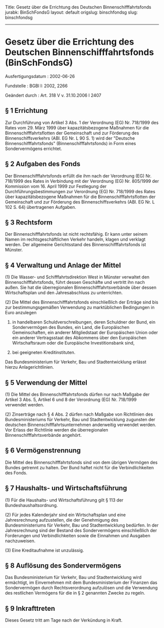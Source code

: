 Title: Gesetz über die Errichtung des Deutschen Binnenschifffahrtsfonds
jurabk: BinSchFondsG
layout: default
origslug: binschfondsg
slug: binschfondsg

---

# Gesetz über die Errichtung des Deutschen Binnenschifffahrtsfonds (BinSchFondsG)

Ausfertigungsdatum
:   2002-06-26

Fundstelle
:   BGBl I: 2002, 2266

Geändert durch
:   Art. 318 V v. 31.10.2006 I 2407


## § 1 Errichtung

Zur Durchführung von Artikel 3 Abs. 1 der Verordnung (EG) Nr. 718/1999
des Rates vom 29. März 1999 über kapazitätsbezogene Maßnahmen für die
Binnenschifffahrtsflotten der Gemeinschaft und zur Förderung des
Binnenschiffsverkehrs (ABl. EG Nr. L 90 S. 1) wird der "Deutsche
Binnenschifffahrtsfonds" (Binnenschifffahrtsfonds) in Form eines
Sondervermögens errichtet.


## § 2 Aufgaben des Fonds

Der Binnenschifffahrtsfonds erfüllt die ihm nach der Verordnung (EG)
Nr. 718/1999 des Rates in Verbindung mit der Verordnung (EG) Nr.
805/1999 der Kommission vom 16. April 1999 zur Festlegung der
Durchführungsbestimmungen zur Verordnung (EG) Nr. 718/1999 des Rates
über kapazitätsbezogene Maßnahmen für die Binnenschifffahrtsflotten
der Gemeinschaft und zur Förderung des Binnenschiffsverkehrs (ABl. EG
Nr. L 102 S. 64) übertragenen Aufgaben.


## § 3 Rechtsform

Der Binnenschifffahrtsfonds ist nicht rechtsfähig. Er kann unter
seinem Namen im rechtsgeschäftlichen Verkehr handeln, klagen und
verklagt werden. Der allgemeine Gerichtsstand des
Binnenschifffahrtsfonds ist Münster.


## § 4 Verwaltung und Anlage der Mittel

(1) Die Wasser- und Schifffahrtsdirektion West in Münster verwaltet
den Binnenschifffahrtsfonds, führt dessen Geschäfte und vertritt ihn
nach außen. Sie hat die überregionalen Binnenschifffahrtsverbände über
dessen Wirtschaftsplan und den Jahresabschluss zu unterrichten.

(2) Die Mittel des Binnenschifffahrtsfonds einschließlich der Erträge
sind bis zur bestimmungsgemäßen Verwendung zu marktüblichen
Bedingungen in Euro anzulegen

1.  in handelbaren Schuldverschreibungen, deren Schuldner der Bund, ein
    Sondervermögen des Bundes, ein Land, die Europäischen Gemeinschaften,
    ein anderer Mitgliedstaat der Europäischen Union oder ein anderer
    Vertragsstaat des Abkommens über den Europäischen Wirtschaftsraum oder
    die Europäische Investitionsbank sind,


2.  bei geeigneten Kreditinstituten.



Das Bundesministerium für Verkehr, Bau und Stadtentwicklung erlässt
hierzu Anlagerichtlinien.


## § 5 Verwendung der Mittel

(1) Die Mittel des Binnenschifffahrtsfonds dürfen nur nach Maßgabe der
Artikel 3 Abs. 5, Artikel 6 und 8 der Verordnung (EG) Nr. 718/1999
verwendet werden.

(2) Zinserträge nach § 4 Abs. 2 dürfen nach Maßgabe von Richtlinien
des Bundesministeriums für Verkehr, Bau und Stadtentwicklung zugunsten
der deutschen Binnenschifffahrtsunternehmen anderweitig verwendet
werden. Vor Erlass der Richtlinie werden die überregionalen
Binnenschifffahrtsverbände angehört.


## § 6 Vermögenstrennung

Die Mittel des Binnenschifffahrtsfonds sind von dem übrigen Vermögen
des Bundes getrennt zu halten. Der Bund haftet nicht für die
Verbindlichkeiten des Fonds.


## § 7 Haushalts- und Wirtschaftsführung

(1) Für die Haushalts- und Wirtschaftsführung gilt § 113 der
Bundeshaushaltsordnung.

(2) Für jedes Kalenderjahr sind ein Wirtschaftsplan und eine
Jahresrechnung aufzustellen, die der Genehmigung des
Bundesministeriums für Verkehr, Bau und Stadtentwicklung bedürfen. In
der Jahresrechnung sind der Bestand des Sondervermögens einschließlich
der Forderungen und Verbindlichkeiten sowie die Einnahmen und Ausgaben
nachzuweisen.

(3) Eine Kreditaufnahme ist unzulässig.


## § 8 Auflösung des Sondervermögens

Das Bundesministerium für Verkehr, Bau und Stadtentwicklung wird
ermächtigt, im Einvernehmen mit dem Bundesministerium der Finanzen das
Sondervermögen durch Rechtsverordnung aufzulösen und die Verwendung
des restlichen Vermögens für die in § 2 genannten Zwecke zu regeln.


## § 9 Inkrafttreten

Dieses Gesetz tritt am Tage nach der Verkündung in Kraft.

